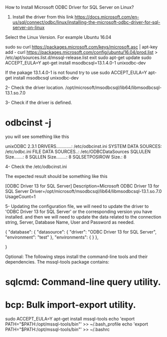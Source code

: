 How to Install Microsoft ODBC Driver for SQL Server on Linux?

1. Install the driver from this link https://docs.microsoft.com/en-us/sql/connect/odbc/linux/installing-the-microsoft-odbc-driver-for-sql-server-on-linux

Select the Linux Version.
For example Ubuntu 16.04

sudo su 
curl https://packages.microsoft.com/keys/microsoft.asc | apt-key add -
curl https://packages.microsoft.com/config/ubuntu/16.04/prod.list > /etc/apt/sources.list.d/mssql-release.list
exit
sudo apt-get update
sudo ACCEPT_EULA=Y apt-get install msodbcsql=13.1.4.0-1 unixodbc-dev

If the pakage 13.1.4.0-1 is not found try to use 
sudo ACCEPT_EULA=Y apt-get install msodbcsql unixodbc-dev


2- Check the driver location.
/opt/microsoft/msodbcsql/lib64/libmsodbcsql-13.1.so.7.0

3- Check if the driver is defined.
#  odbcinst -j 
you will see something like this

unixODBC 2.3.1
DRIVERS............: /etc/odbcinst.ini
SYSTEM DATA SOURCES: /etc/odbc.ini
FILE DATA SOURCES..: /etc/ODBCDataSources
SQLULEN Size.......: 8
SQLLEN Size........: 8
SQLSETPOSIROW Size.: 8

4- Check the /etc/odbcinst.ini

The expected result should be something like this

[ODBC Driver 13 for SQL Server]
Description=Microsoft ODBC Driver 13 for SQL Server
Driver=/opt/microsoft/msodbcsql/lib64/libmsodbcsql-13.1.so.7.0
UsageCount=1


5- Updating the configuration file, we will need to update the driver to 'ODBC Driver 13 for SQL Server' or the corresponding version you have installed.
and then we will need to update the data related to the connection string, Server, Database Name, User and Password as needed. 

{
	"database": {
		"datasource": {
			"driver": "ODBC Driver 13 for SQL Server",
			"environment": "test"
		},
		"environments": {
		}
	},
	
}



Optional:
The following steps install the command-line tools and their dependencies. The mssql-tools package contains:

# sqlcmd: Command-line query utility.
# bcp: Bulk import-export utility.

sudo ACCEPT_EULA=Y apt-get install mssql-tools 
echo 'export PATH="$PATH:/opt/mssql-tools/bin"' >> ~/.bash_profile
echo 'export PATH="$PATH:/opt/mssql-tools/bin"' >> ~/.bashrc




